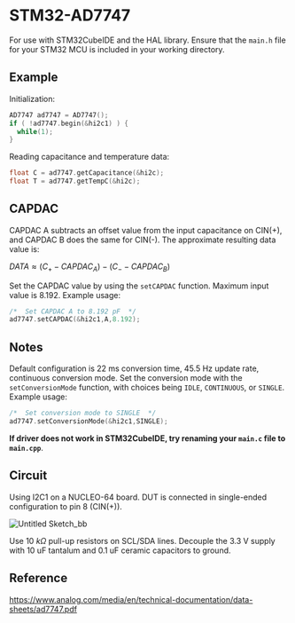 # STM32-AD7747

For use with STM32CubeIDE and the HAL library. Ensure that the `main.h` file for your STM32 MCU is included in your working directory.

## Example

Initialization:

```cpp
AD7747 ad7747 = AD7747();
if ( !ad7747.begin(&hi2c1) ) {
  while(1);
}
```

Reading capacitance and temperature data:

```cpp
float C = ad7747.getCapacitance(&hi2c);
float T = ad7747.getTempC(&hi2c);
```

## CAPDAC

CAPDAC A subtracts an offset value from the input capacitance on CIN(+), and CAPDAC B does the same for CIN(-).
The approximate resulting data value is:

$DATA \approx (C_{+} - CAPDAC_A) - (C_{-} - CAPDAC_B)$

Set the CAPDAC value by using the `setCAPDAC` function. Maximum input value is 8.192. Example usage:

```cpp
/*  Set CAPDAC A to 8.192 pF  */
ad7747.setCAPDAC(&hi2c1,A,8.192);
```

## Notes

Default configuration is 22 ms conversion time, 45.5 Hz update rate, continuous conversion mode.
Set the conversion mode with the `setConversionMode` function, with choices being `IDLE`, `CONTINUOUS`, or `SINGLE`. Example usage:

```cpp
/*  Set conversion mode to SINGLE  */
ad7747.setConversionMode(&hi2c1,SINGLE);
```
**If driver does not work in STM32CubeIDE, try renaming your `main.c` file to `main.cpp`**.

## Circuit

Using I2C1 on a NUCLEO-64 board. DUT is connected in single-ended configuration to pin 8 (CIN(+)).

![Untitled Sketch_bb](https://github.com/desmond-lagace/STM32-AD7747/assets/147556938/bc0b5691-e618-462b-ba64-5b8b275040ad)

Use 10 $k\Omega$ pull-up resistors on SCL/SDA lines. Decouple the 3.3 V supply with 10 uF tantalum and 0.1 uF ceramic capacitors to ground. 

## Reference
https://www.analog.com/media/en/technical-documentation/data-sheets/ad7747.pdf

